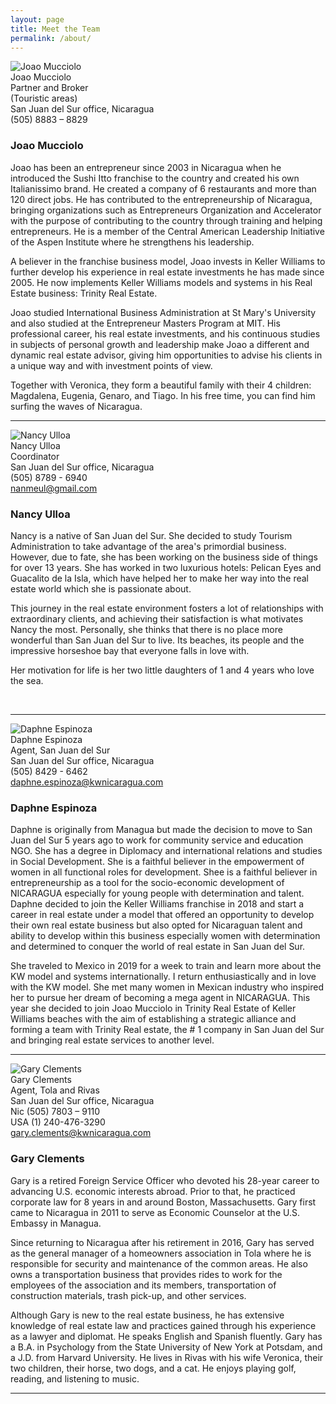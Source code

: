 ```yaml
---
layout: page
title: Meet the Team
permalink: /about/
---
```

<div class="whitespace">
<div>

<div class="recruiting-photo">
<span class="client-image-container">
<img src="/img/joao.jpeg" alt="Joao Mucciolo" class="client-image"/>
</span>
<figcaption class="caption">Joao Mucciolo<br>
Partner and Broker<br>
(Touristic areas)<br>
San Juan del Sur office, Nicaragua<br>
(505) 8883 – 8829<br>
</figcaption>
</div>
<h3>Joao Mucciolo</h3>
<p>Joao has been an entrepreneur since 2003 in Nicaragua when he introduced the Sushi Itto franchise to the country and created his own Italianissimo brand. He created a company of 6 restaurants and more than 120 direct jobs.
He has contributed to the entrepreneurship of Nicaragua, bringing organizations such as Entrepreneurs Organization and Accelerator with the purpose of contributing to the country through training and helping entrepreneurs. He is a member of the Central American Leadership Initiative of the Aspen Institute where he strengthens his leadership.</p>

<p>A believer in the franchise business model, Joao invests in Keller Williams to further develop his experience in real estate investments he has made since 2005. He now implements Keller Williams models and systems in his Real Estate business: Trinity Real Estate.</p>

<p>Joao studied International Business Administration at St Mary's University and also studied at the Entrepreneur Masters Program at MIT. His professional career, his real estate investments, and his continuous studies in subjects of personal growth and leadership make Joao a different and dynamic real estate advisor, giving him opportunities to advise his clients in a unique way and with investment points of view. </p>

<p>Together with Veronica, they form a beautiful family with their 4 children: Magdalena, Eugenia, Genaro, and Tiago. In his free time, you can find him surfing the waves of Nicaragua.</p>

<hr>


<div class="recruiting-photo">
<span class="client-image-container">
<img src="/img/nancy.png" alt="Nancy Ulloa" class="client-image"/>
</span>
<figcaption class="caption">Nancy Ulloa<br>
Coordinator<br>
San Juan del Sur office, Nicaragua<br>
(505) 8789 - 6940<br>
<a href="mailto:nanmeul@gmail.com">nanmeul@gmail.com</a>
</figcaption>
</div>
<h3>Nancy Ulloa</h3>
<p>Nancy is a native of San Juan del Sur. She decided to study Tourism Administration to take advantage of the area's primordial business. However, due to fate, she has been working on the business side of things for over 13 years. She has worked in two luxurious hotels: Pelican Eyes and Guacalito de la Isla, which have helped her to make her way into the real estate world which she is passionate about.</p>

<p>This journey in the real estate environment fosters a lot of relationships with extraordinary clients, and achieving their satisfaction is what motivates Nancy the most.
Personally, she thinks that there is no place more wonderful than San Juan del Sur to live. Its beaches, its people and the impressive horseshoe bay that everyone falls in love with.</p>

<p>Her motivation for life is her two little daughters of 1 and 4 years who love the sea.</p>

<br>
<hr>


<div class="recruiting-photo">
<span class="client-image-container">
<img src="/img/daphne.png" alt="Daphne Espinoza" class="client-image"/>
</span>
<figcaption class="caption">Daphne Espinoza<br>
Agent, San Juan del Sur<br>
San Juan del Sur office, Nicaragua<br>
(505) 8429 - 6462<br>
<a href="mailto:daphne.espinoza@kwnicaragua.com">daphne.espinoza@kwnicaragua.com</a>
</figcaption>
</div>
<h3>Daphne Espinoza</h3>
<p>Daphne is originally from Managua but made the decision to move to San Juan del Sur 5 years ago to work for community service and education NGO. She has a degree in Diplomacy and international relations and studies in Social Development. She is a faithful believer in the empowerment of women in all functional roles for development.
Shee is a faithful believer in entrepreneurship as a tool for the socio-economic development of NICARAGUA especially for young people with determination and talent. Daphne decided to join the Keller Williams franchise in 2018 and start a career in real estate under a model that offered an opportunity to develop their own real estate business but also opted for Nicaraguan talent and ability to develop within this business especially women with determination and determined to conquer the world of real estate in San Juan del Sur.</p>

<p>She traveled to Mexico in 2019 for a week to train and learn more about the KW model and systems internationally. I return enthusiastically and in love with the KW model. She met many women in Mexican industry who inspired her to pursue her dream of becoming a mega agent in NICARAGUA. This year she decided to join Joao Mucciolo in Trinity Real Estate of Keller Williams beaches with the aim of establishing a strategic alliance and forming a team with Trinity Real estate, the # 1 company in San Juan del Sur and bringing real estate services to another level.</p>

<hr>


<div class="recruiting-photo">
<span class="client-image-container">
<img src="/img/gary.png" alt="Gary Clements" class="client-image"/>
</span>
<figcaption class="caption">Gary  Clements<br>
Agent, Tola and Rivas<br>
San Juan del Sur office, Nicaragua<br>
Nic (505) 7803 – 9110<br>
USA (1) 240-476-3290<br>
<a href="mailto:gary.clements@kwnicaragua.com">gary.clements@kwnicaragua.com</a>
</figcaption>
</div>
<h3>Gary Clements</h3>
<p>Gary is a retired Foreign Service Officer who devoted his 28-year career to advancing U.S. economic interests abroad.  Prior to that, he practiced corporate law for 8 years in and around Boston, Massachusetts.
Gary first came to Nicaragua in 2011 to serve as Economic Counselor at the U.S. Embassy in Managua.</p>

<p>Since returning to Nicaragua after his retirement in 2016, Gary has served as the general manager of a homeowners association in Tola where he is responsible for security and maintenance of the common areas. He also owns a transportation business that provides rides to work for the employees of the association and its members, transportation of construction materials, trash pick-up, and other services. </p>

<p>Although Gary is new to the real estate business, he has extensive knowledge of real estate law and practices gained through his experience as a lawyer and diplomat. He speaks English and Spanish fluently. Gary has a B.A. in Psychology from the State University of New York at Potsdam, and a J.D. from Harvard University.  He lives in Rivas with his wife Veronica, their two children, their horse, two dogs, and a cat.  He enjoys playing golf, reading, and listening to music.</p>

<hr>
